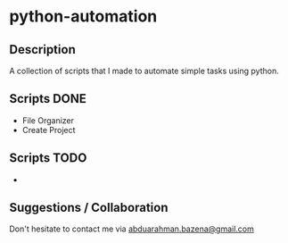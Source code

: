 # python-automation
## Description
A collection of scripts that I made to automate simple tasks using python. 
## Scripts DONE 
- File Organizer 
- Create Project 
## Scripts TODO 
- 
## Suggestions / Collaboration 
Don't hesitate to contact me via abduarahman.bazena@gmail.com
